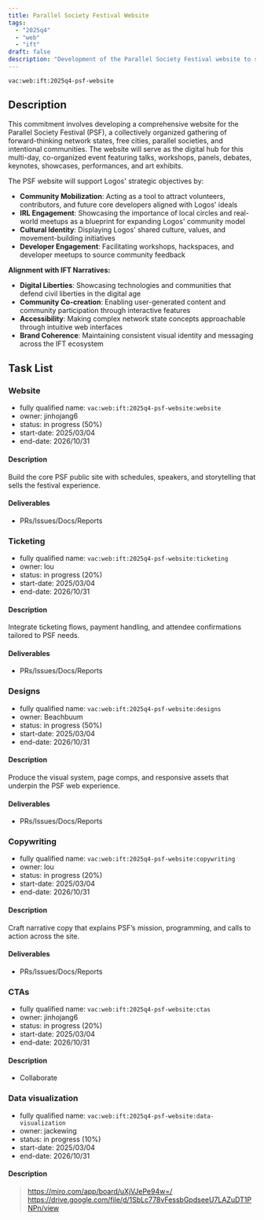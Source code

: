```yaml
---
title: Parallel Society Festival Website
tags:
  - "2025q4"
  - "web"
  - "ift"
draft: false
description: "Development of the Parallel Society Festival website to showcase the network state future gathering and support Logos community building objectives."
---
```


`vac:web:ift:2025q4-psf-website`

## Description

This commitment involves developing a comprehensive website for the Parallel Society Festival (PSF), a collectively organized gathering of forward-thinking network states, free cities, parallel societies, and intentional communities. The website will serve as the digital hub for this multi-day, co-organized event featuring talks, workshops, panels, debates, keynotes, showcases, performances, and art exhibits.

The PSF website will support Logos' strategic objectives by:
- **Community Mobilization**: Acting as a tool to attract volunteers, contributors, and future core developers aligned with Logos' ideals
- **IRL Engagement**: Showcasing the importance of local circles and real-world meetups as a blueprint for expanding Logos' community model
- **Cultural Identity**: Displaying Logos' shared culture, values, and movement-building initiatives
- **Developer Engagement**: Facilitating workshops, hackspaces, and developer meetups to source community feedback

**Alignment with IFT Narratives:**
- **Digital Liberties**: Showcasing technologies and communities that defend civil liberties in the digital age
- **Community Co-creation**: Enabling user-generated content and community participation through interactive features
- **Accessibility**: Making complex network state concepts approachable through intuitive web interfaces
- **Brand Coherence**: Maintaining consistent visual identity and messaging across the IFT ecosystem


## Task List

### Website

* fully qualified name: `vac:web:ift:2025q4-psf-website:website`
* owner: jinhojang6
* status: in progress (50%)
* start-date: 2025/03/04
* end-date: 2026/10/31

#### Description
Build the core PSF public site with schedules, speakers, and storytelling that sells the festival experience.

#### Deliverables
- PRs/Issues/Docs/Reports

### Ticketing

* fully qualified name: `vac:web:ift:2025q4-psf-website:ticketing`
* owner: lou
* status: in progress (20%)
* start-date: 2025/03/04
* end-date: 2026/10/31

#### Description
Integrate ticketing flows, payment handling, and attendee confirmations tailored to PSF needs.

#### Deliverables
- PRs/Issues/Docs/Reports

### Designs

* fully qualified name: `vac:web:ift:2025q4-psf-website:designs`
* owner: Beachbuum
* status: in progress (50%)
* start-date: 2025/03/04
* end-date: 2026/10/31

#### Description
Produce the visual system, page comps, and responsive assets that underpin the PSF web experience.

#### Deliverables
- PRs/Issues/Docs/Reports

### Copywriting

* fully qualified name: `vac:web:ift:2025q4-psf-website:copywriting`
* owner: lou
* status: in progress (20%)
* start-date: 2025/03/04
* end-date: 2026/10/31

#### Description
Craft narrative copy that explains PSF’s mission, programming, and calls to action across the site.

#### Deliverables
- PRs/Issues/Docs/Reports

### CTAs

* fully qualified name: `vac:web:ift:2025q4-psf-website:ctas`
* owner: jinhojang6
* status: in progress (20%)
* start-date: 2025/03/04
* end-date: 2026/10/31

#### Description

- Collaborate

### Data visualization

* fully qualified name: `vac:web:ift:2025q4-psf-website:data-visualization`
* owner: jackewing
* status: in progress (10%)
* start-date: 2025/03/04
* end-date: 2026/10/31

#### Description

> https://miro.com/app/board/uXjVJePe94w=/
> https://drive.google.com/file/d/1SbLc778vFessbGpdseeU7LAZuDT1PNPn/view